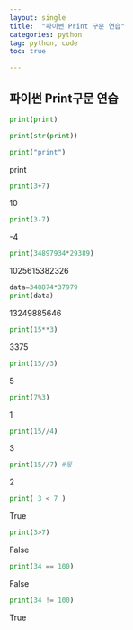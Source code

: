 ```yaml
---
layout: single
title:  "파이썬 Print 구문 연습"
categories: python
tag: python, code
toc: true

---
```


<head>
  <style>
    table.dataframe {
      white-space: normal;
      width: 100%;
      height: 240px;
      display: block;
      overflow: auto;
      font-family: Arial, sans-serif;
      font-size: 0.9rem;
      line-height: 20px;
      text-align: center;
      border: 0px !important;
    }

    table.dataframe th {
      text-align: center;
      font-weight: bold;
      padding: 8px;
    }

    table.dataframe td {
      text-align: center;
      padding: 8px;
    }

    table.dataframe tr:hover {
      background: #b8d1f3; 
    }

    .output_prompt {
      overflow: auto;
      font-size: 0.9rem;
      line-height: 1.45;
      border-radius: 0.3rem;
      -webkit-overflow-scrolling: touch;
      padding: 0.8rem;
      margin-top: 0;
      margin-bottom: 15px;
      font: 1rem Consolas, "Liberation Mono", Menlo, Courier, monospace;
      color: $code-text-color;
      border: solid 1px $border-color;
      border-radius: 0.3rem;
      word-break: normal;
      white-space: pre;
    }

  .dataframe tbody tr th:only-of-type {
      vertical-align: middle;
  }

  .dataframe tbody tr th {
      vertical-align: top;
  }

  .dataframe thead th {
      text-align: center !important;
      padding: 8px;
  }

  .page__content p {
      margin: 0 0 0px !important;
  }

  .page__content p > strong {
    font-size: 0.8rem !important;
  }

  </style>
</head>


## 파이썬 Print구문 연습



```python
print(print)
```


```python
print(str(print))
```



```python
print("print")
```

print


```python
print(3+7)
```


10


```python
print(3-7)
```

-4

```python
print(34897934*29389)
```

1025615382326


```python
data=348874*37979
print(data)
```

13249885646


```python
print(15**3)
```


3375

```python
print(15//3)
```

5


```python
print(7%3)
```

1


```python
print(15//4)
```
3


```python
print(15//7) #몫
```

2


```python
print( 3 < 7 )
```

True


```python
print(3>7)
```

False

```python
print(34 == 100)
```

False


```python
print(34 != 100)
```

True

